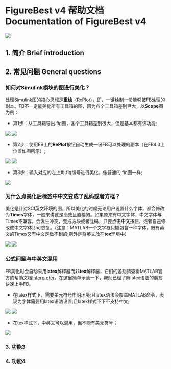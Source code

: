 # FigureBest v4 帮助文档 Documentation of FigureBest v4
![](images/FBV4-公众号封面图.png)

## 1. 简介 Brief introduction

## 2. 常见问题 General questions

### 如何对Simulink模块的图进行美化？

处理Simulink图的核心思想是**重绘**（RePlot），即，一键绘制一份能够被FB处理的副本。FB不一定能美化所有工具箱的图，因为各个工具箱差别巨大，以**Scope**图为例：

- 第1步：从工具箱导出.fig图，各个工具箱差别很大，但是基本都有该功能;

![](images/scope-1.png)
![](images/scope-2.png)

- 第2步：使用FB上的**RePlot**按钮自动生成一份FB可以处理的副本（在FB4.3上位置如图所示）;

![](images/scope-3.png)
![](images/scope-4.png)

- 第3步：输入对应的左上角.fig编号进行美化，像普通的.fig图一样;

![](images/scope-5.png)

### 为什么点美化后标签中中文变成了乱码或者方框？

美化是针对SCI英文环境的图，所以美化的时候无论用户设置什么字体，都会修改为**Times**字体，一般来讲这是高效且直接的。如果原来有中文字体，中文字体与Times不兼容，会发生冲突，变成方块或者乱码，只要点击**中文**按钮，或者自己修改成中文字体即可恢复。（注意：MATLAB一个文字框只能包含一种字体，既有英文的Times又有中文是做不到的;例外是将英文放在**tex**环境中）

![](images/chaoOfChinese-1.png)
![](images/chaoOfChinese-2.png)

### 公式问题与中英文混用

FB美化时会自动采用**latex**解释器而非**tex**解释器，它们的差别请查看MATLAB官方的帮助文档[Interpreter](https://ww2.mathworks.cn/help/releases/R2019b/matlab/ref/matlab.graphics.shape.textbox-properties.html?#prop_Interpreter)，在这里简单示范一下，帮助已经了解latex语法的朋友快速上手FB。

- 在latex样式下，需要美元符号申明环境;且latex语法会覆盖MATLAB命令，表现为字体需要用latex语法设置;且latex样式下下不支持中文;

![](images/latex-1.png)
![](images/latex-2.png)

- 在tex样式下，中英文可以混用，但不能有美元符号；

![](images/tex-1.png)

### 3. 功能3

### 4. 功能4

